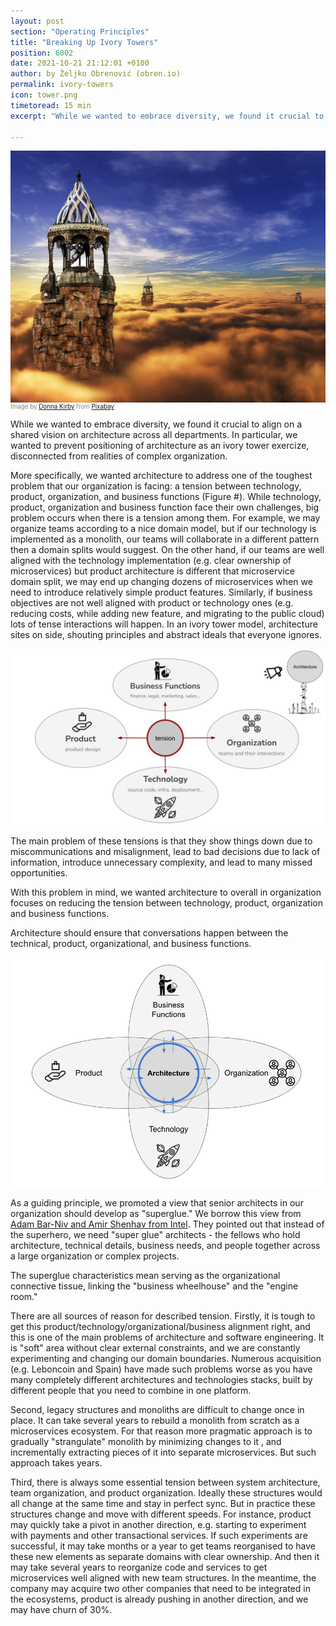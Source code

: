 ```yaml
---
layout: post
section: "Operating Principles"
title: "Breaking Up Ivory Towers"
position: 6002
date: 2021-10-21 21:12:01 +0100
author: by Željko Obrenović (obren.io)
permalink: ivory-towers
icon: tower.png
timetoread: 15 min
excerpt: "While we wanted to embrace diversity, we found it crucial to align on a shared vision on architecture across all departments. In particular, we wanted to prevent positioning of architecture as an ivory tower exercize, disconnected from realities of complex organization."

---
```

![](assets/images/arch/fantasy-782001_1920.jpg)
<div style="font-size: 70%; margin-top: -16px; color: grey; margin-bottom: 12px">
Image by <a href="https://pixabay.com/users/dlee-271284/?utm_source=link-attribution&amp;utm_medium=referral&amp;utm_campaign=image&amp;utm_content=782001">Donna Kirby</a> from <a href="https://pixabay.com/?utm_source=link-attribution&amp;utm_medium=referral&amp;utm_campaign=image&amp;utm_content=782001">Pixabay</a>
</div>



While we wanted to embrace diversity, we found it crucial to align on a shared vision on architecture across all departments. In particular, we wanted to prevent positioning of architecture as an ivory tower exercize, disconnected from realities of complex organization.

More specifically, we wanted architecture to address one of the toughest problem that our organization is facing: a tension between technology, product, organization, and business functions (Figure #). While technology, product, organization and business function face their own challenges, big problem occurs when there is a tension among them. For example, we may organize teams according to a nice domain model, but if our technology is implemented as a monolith, our teams will collaborate in a different pattern then a domain splits would suggest. On the other hand, if our teams are well aligned with the technology implementation (e.g. clear ownership of microservices) but product architecture is different that microservice domain split, we may end up changing dozens of microservices when we need to introduce relatively simple product features. Similarly, if business objectives are not well aligned with product or technology ones (e.g. reducing costs, while adding new feature, and migrating to the public cloud) lots of tense interactions will happen. In an ivory tower model, architecture sites on side, shouting principles and abstract ideals that everyone ignores.

![](assets/images/tension.png)

The main problem of these tensions is that they show things down due to miscommunications and misalignment, lead to bad decisions  due to lack of information, introduce unnecessary complexity, and lead to many missed opportunities.

With this problem in mind, we wanted architecture to overall in organization focuses on reducing the tension between technology, product, organization and business functions.

Architecture should ensure that conversations happen between the technical, product, organizational, and business functions.

![](assets/images/tension-architecture.png)

As a guiding principle, we promoted a view that senior architects in our organization should develop as "superglue." We borrow this view from [Adam Bar-Niv and Amir Shenhav from Intel](https://resources.sei.cmu.edu/library/asset-view.cfm?assetID=454541). They pointed out that instead of the superhero, we need "super glue" architects - the fellows who hold architecture, technical details, business needs, and people together across a large organization or complex projects.

The superglue characteristics mean serving as the organizational connective tissue, linking the "business wheelhouse" and the "engine room."

There are all sources of reason for described tension. Firstly, it is tough to get this product/technology/organizational/business alignment right, and this is one of the main problems of architecture and software engineering. It is "soft" area without clear external constraints, and we are constantly experimenting and changing our domain boundaries. Numerous acquisition (e.g. Leboncoin and Spain) have made such problems worse as you have many completely different architectures and technologies stacks, built by different people that you need to combine in one platform.

Second, legacy structures and monoliths are difficult to change once in place. It can take several years to rebuild a monolith from scratch as a microservices ecosystem. For that reason more pragmatic approach is to gradually "strangulate" monolith by minimizing changes to it , and incrementally extracting pieces of it into separate microservices. But such approach takes years.

Third, there is always some essential tension between system architecture, team organization, and product organization. Ideally these structures would all change at the same time and stay in perfect sync. But in practice these structures change and move with different speeds. For instance, product may quickly take a pivot in another direction, e.g. starting to experiment with payments and other transactional services. If such experiments are successful, it may take months or a year to get teams reorganised to have these new elements as separate domains with clear ownership. And then it may take several years to reorganize code and services to get microservices well aligned with new team structures. In the meantime, the company may acquire two other companies that need to be integrated in the ecosystems, product is already pushing in another direction, and we may have churn of 30%.
